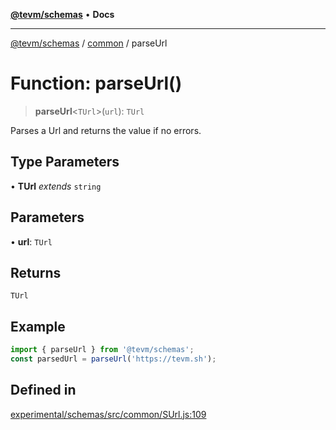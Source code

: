 [**@tevm/schemas**](../../README.md) • **Docs**

***

[@tevm/schemas](../../modules.md) / [common](../README.md) / parseUrl

# Function: parseUrl()

> **parseUrl**\<`TUrl`\>(`url`): `TUrl`

Parses a Url and returns the value if no errors.

## Type Parameters

• **TUrl** *extends* `string`

## Parameters

• **url**: `TUrl`

## Returns

`TUrl`

## Example

```javascript
import { parseUrl } from '@tevm/schemas';
const parsedUrl = parseUrl('https://tevm.sh');
```

## Defined in

[experimental/schemas/src/common/SUrl.js:109](https://github.com/evmts/tevm-monorepo/blob/main/experimental/schemas/src/common/SUrl.js#L109)
